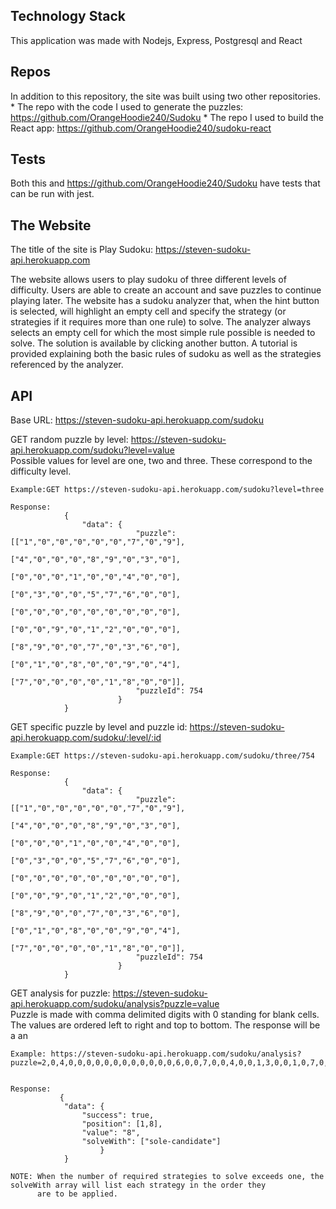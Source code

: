 ## Technology Stack
This application was made with Nodejs, Express, Postgresql and React

## Repos
In addition to this repository, the site was built using two other repositories. 
    * The repo with the code I used to generate the puzzles: https://github.com/OrangeHoodie240/Sudoku
    * The repo I used to build the React app: https://github.com/OrangeHoodie240/sudoku-react
    
## Tests 
Both this and https://github.com/OrangeHoodie240/Sudoku have tests that can be run with jest. 


## The Website

The title of the site is Play Sudoku: https://steven-sudoku-api.herokuapp.com

The website allows users to play sudoku of three different levels of difficulty. Users are able to create an 
account and save puzzles to continue playing later. The website has a sudoku analyzer that, when the hint button is 
selected, will highlight an empty cell and specify the strategy (or strategies if it requires more than one rule) to solve. 
The analyzer always selects an empty cell for which the most simple rule possible is needed to solve. The solution is available
by clicking another button. A tutorial is provided explaining both the basic rules of sudoku as well as the strategies referenced
by the analyzer. 




## API 

Base URL: https://steven-sudoku-api.herokuapp.com/sudoku

GET random puzzle by level: https://steven-sudoku-api.herokuapp.com/sudoku?level=value  
Possible values for level are one, two and three. These correspond to the difficulty level.

    Example:GET https://steven-sudoku-api.herokuapp.com/sudoku?level=three

    Response: 
                {
                    "data": {
                                "puzzle": [["1","0","0","0","0","0","7","0","9"],
                                           ["4","0","0","0","8","9","0","3","0"],
                                           ["0","0","0","1","0","0","4","0","0"],
                                           ["0","3","0","0","5","7","6","0","0"],
                                           ["0","0","0","0","0","0","0","0","0"],
                                           ["0","0","9","0","1","2","0","0","0"],
                                           ["8","9","0","0","7","0","3","6","0"],
                                           ["0","1","0","8","0","0","9","0","4"],
                                           ["7","0","0","0","0","1","8","0","0"]],
                                "puzzleId": 754
                            }
                }

GET specific puzzle by level and puzzle id: https://steven-sudoku-api.herokuapp.com/sudoku/:level/:id
  
    Example:GET https://steven-sudoku-api.herokuapp.com/sudoku/three/754

    Response: 
                {
                    "data": {
                                "puzzle": [["1","0","0","0","0","0","7","0","9"],
                                           ["4","0","0","0","8","9","0","3","0"],
                                           ["0","0","0","1","0","0","4","0","0"],
                                           ["0","3","0","0","5","7","6","0","0"],
                                           ["0","0","0","0","0","0","0","0","0"],
                                           ["0","0","9","0","1","2","0","0","0"],
                                           ["8","9","0","0","7","0","3","6","0"],
                                           ["0","1","0","8","0","0","9","0","4"],
                                           ["7","0","0","0","0","1","8","0","0"]],
                                "puzzleId": 754
                            }
                }

GET analysis for puzzle: https://steven-sudoku-api.herokuapp.com/sudoku/analysis?puzzle=value  
Puzzle is made with comma delimited digits with 0 standing for blank cells. The values are ordered left to 
    right and top to bottom. 
The response will be a an 
    
    Example: https://steven-sudoku-api.herokuapp.com/sudoku/analysis?puzzle=2,0,4,0,0,0,0,0,0,0,0,0,0,0,0,6,0,0,7,0,0,4,0,0,1,3,0,0,1,0,7,0,0,3,9,0,4,0,9,1,8,0,0,6,0,0,0,8,0,0,0,0,0,0,0,0,0,0,0,7,0,5,6,9,0,0,6,5,1,0,7,2,0,0,0,8,0,0,0,0,3


    Response: 
               {
                "data": { 
                    "success": true,
                    "position": [1,8],
                    "value": "8",
                    "solveWith": ["sole-candidate"]
                        }
                }

    NOTE: When the number of required strategies to solve exceeds one, the solveWith array will list each strategy in the order they 
          are to be applied. 